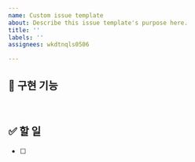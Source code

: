 ```yaml
---
name: Custom issue template
about: Describe this issue template's purpose here.
title: ''
labels: ''
assignees: wkdtnqls0506

---
```


## 🚀 구현 기능

<br>

## ✅ 할 일

- [ ]
